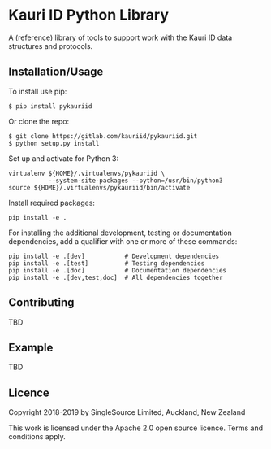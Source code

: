 Kauri ID Python Library
=======================

A (reference) library of tools to support work with the Kauri ID data
structures and protocols.


Installation/Usage
------------------

To install use pip:

    $ pip install pykauriid


Or clone the repo:

    $ git clone https://gitlab.com/kauriid/pykauriid.git
    $ python setup.py install

Set up and activate for Python 3:

    virtualenv ${HOME}/.virtualenvs/pykauriid \
               --system-site-packages --python=/usr/bin/python3
    source ${HOME}/.virtualenvs/pykauriid/bin/activate

Install required packages:

    pip install -e .

For installing the additional development, testing or documentation
dependencies, add a qualifier with one or more of these commands:

    pip install -e .[dev]           # Development dependencies
    pip install -e .[test]          # Testing dependencies
    pip install -e .[doc]           # Documentation dependencies
    pip install -e .[dev,test,doc]  # All dependencies together


Contributing
------------

TBD


Example
-------

TBD


## Licence

Copyright 2018-2019 by SingleSource Limited, Auckland, New Zealand

This work is licensed under the Apache 2.0 open source licence.
Terms and conditions apply.
